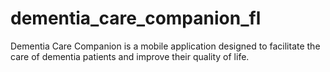 # dementia_care_companion_fl
 Dementia Care Companion is a mobile application designed to facilitate the care of dementia patients and improve their quality of life.
